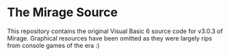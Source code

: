 # The Mirage Source
This repository contains the original Visual Basic 6 source code for v3.0.3 of Mirage. Graphical resources have been omitted as they were largely rips from console games of the era :)
